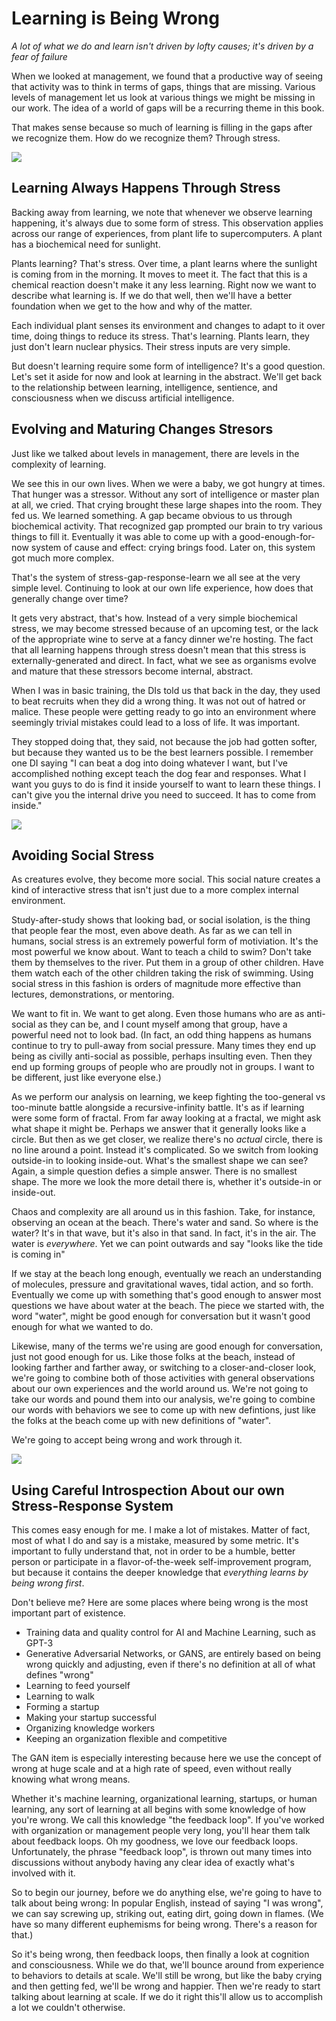 # Learning is Being Wrong

*A lot of what we do and learn isn't driven by lofty causes; it's driven by a fear of failure*

When we looked at management, we found that a productive way of seeing that activity was to think in terms of gaps, things that are missing. Various levels of management let us look at various things we might be missing in our work. The idea of a world of gaps will be a recurring theme in this book.

That makes sense because so much of learning is filling in the gaps after we recognize them. How do we recognize them? Through stress.

![](resources/images/plants-learning.jpg)

## Learning Always Happens Through Stress

Backing away from learning, we note that whenever we observe learning happening, it's always due to some form of stress. This observation applies across our range of experiences, from plant life to supercomputers. A plant has a biochemical need for sunlight.

Plants learning? That's stress. Over time, a plant learns where the sunlight is coming from in the morning. It moves to meet it. The fact that this is a chemical reaction doesn't make it any less learning. Right now we want to describe what learning is. If we do that well, then we'll have a better foundation when we get to the how and why of the matter.

Each individual plant senses its environment and changes to adapt to it over time, doing things to reduce its stress. That's learning. Plants learn, they just don't learn nuclear physics. Their stress inputs are very simple.

But doesn't learning require some form of intelligence? It's a good question. Let's set it aside for now and look at learning in the abstract. We'll get back to the relationship between learning, intelligence, sentience, and consciousness when we discuss artificial intelligence.

## Evolving and Maturing Changes Stresors

Just like we talked about levels in management, there are levels in the complexity of learning.

We see this in our own lives. When we were a baby, we got hungry at times. That hunger was a stressor. Without any sort of intelligence or master plan at all, we cried. That crying brought these large shapes into the room. They fed us. We learned something. A gap became obvious to us through biochemical activity. That recognized gap prompted our brain to try various things to fill it. Eventually it was able to come up with a good-enough-for-now system of cause and effect: crying brings food. Later on, this system got much more complex.

That's the system of stress-gap-response-learn we all see at the very simple level. Continuing to look at our own life experience, how does that generally change over time?

It gets very abstract, that's how. Instead of a very simple biochemical stress, we may become stressed because of an upcoming test, or the lack of the appropriate wine to serve at a fancy dinner we're hosting. The fact that all learning happens through stress doesn't mean that this stress is externally-generated and direct. In fact, what we see as organisms evolve and mature that these stressors become internal, abstract.

When I was in basic training, the DIs told us that back in the day, they used to beat recruits when they did a wrong thing. It was not out of hatred or malice. These people were getting ready to go into an environment where seemingly trivial mistakes could lead to a loss of life. It was important.

They stopped doing that, they said, not because the job had gotten softer, but because they wanted us to be the best learners possible. I remember one DI saying "I can beat a dog into doing whatever I want, but I've accomplished nothing except teach the dog fear and responses. What I want you guys to do is find it inside yourself to want to learn these things. I can't give you the internal drive you need to succeed. It has to come from inside."

![](resources/images/fractal-circle.jpg)

## Avoiding Social Stress

As creatures evolve, they become more social. This social nature creates a kind of interactive stress that isn't just due to a more complex internal environment.

Study-after-study shows that looking bad, or social isolation, is the thing that people fear the most, even above death. As far as we can tell in humans, social stress is an extremely powerful form of motiviation. It's the most powerful we know about. Want to teach a child to swim? Don't take them by themselves to the river. Put them in a group of other children. Have them watch each of the other children taking the risk of swimming. Using social stress in this fashion is orders of magnitude more effective than lectures, demonstrations, or mentoring.

We want to fit in. We want to get along. Even those humans who are as anti-social as they can be, and I count myself among that group, have a powerful need not to look bad. (In fact, an odd thing happens as humans continue to try to pull-away from social pressure. Many times they end up being as civilly anti-social as possible, perhaps insulting even. Then they end up forming groups of people who are proudly not in groups. I want to be different, just like everyone else.)

As we perform our analysis on learning, we keep fighting the too-general vs too-minute battle alongside a recursive-infinity battle. It's as if learning were some form of fractal. From far away looking at a fractal, we might ask what shape it might be. Perhaps we answer that it generally looks like a circle. But then as we get closer, we realize there's no *actual* circle, there is no line around a point. Instead it's complicated. So we switch from looking outside-in to looking inside-out. What's the smallest shape we can see? Again, a simple question defies a simple answer. There is no smallest shape. The more we look the more detail there is, whether it's outside-in or inside-out.

Chaos and complexity are all around us in this fashion. Take, for instance, observing an ocean at the beach. There's water and sand. So where is the water? It's in that wave, but it's also in that sand. In fact, it's in the air. The water is *everywhere*. Yet we can point outwards and say "looks like the tide is coming in"

If we stay at the beach long enough, eventually we reach an understanding of molecules, pressure and gravitational waves, tidal action, and so forth. Eventually we come up with something that's good enough to answer most questions we have about water at the beach. The piece we started with, the word "water", might be good enough for conversation but it wasn't good enough for what we wanted to do.

Likewise, many of the terms we're using are good enough for conversation, just not good enough for us. Like those folks at the beach, instead of looking farther and farther away, or switching to a closer-and-closer look, we're going to combine both of those activities with general observations about our own experiences and the world around us. We're not going to take our words and pound them into our analysis, we're going to combine our words with behaviors we see to come up with new defintions, just like the folks at the beach come up with new definitions of "water".

We're going to accept being wrong and work through it.

![](resources/images/baby-girl-clipart.png)

## Using Careful Introspection About our own Stress-Response System

This comes easy enough for me. I make a lot of mistakes. Matter of fact, most of what I do and say is a mistake, measured by some metric. It's important to fully understand that, not in order to be a humble, better person or participate in a flavor-of-the-week self-improvement program, but because it contains the deeper knowledge that *everything learns by being wrong first*.

Don't believe me? Here are some places where being wrong is the most important part of existence.

- Training data and quality control for AI and Machine Learning, such as GPT-3
- Generative Adversarial Networks, or GANS, are entirely based on being wrong quickly and adjusting, even if there's no definition at all of what defines "wrong"
- Learning to feed yourself
- Learning to walk
- Forming a startup
- Making your startup successful
- Organizing knowledge workers
- Keeping an organization flexible and competitive

The GAN item is especially interesting because here we use the concept of wrong at huge scale and at a high rate of speed, even without really knowing what wrong means.

Whether it's machine learning, organizational learning, startups, or human learning, any sort of learning at all begins with some knowledge of how you're wrong. We call this knowledge "the feedback loop". If you've worked with organization or management people very long, you'll hear them talk about feedback loops. Oh my goodness, we love our feedback loops. Unfortunately, the phrase "feedback loop", is thrown out many times into discussions without anybody having any clear idea of exactly what's involved with it.  

So to begin our journey, before we do anything else, we're going to have to talk about being wrong: In popular English, instead of saying "I was wrong", we can say screwing up, striking out, eating dirt, going down in flames. (We have so many different euphemisms for being wrong. There's a reason for that.)

So it's being wrong, then feedback loops, then finally a look at cognition and consciousness. While we do that, we'll bounce around from experience to behaviors to details at scale. We'll still be wrong, but like the baby crying and then getting fed, we'll be wrong and happier. Then we're ready to start talking about learning at scale. If we do it right this'll allow us to accomplish a lot we couldn't otherwise.


